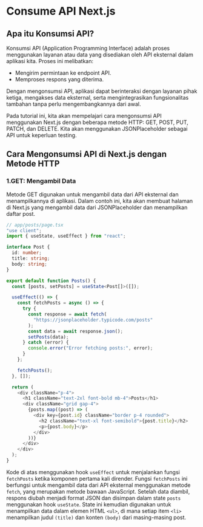 # Consume API Next.js

## Apa itu Konsumsi API?

Konsumsi API (Application Programming Interface) adalah proses menggunakan layanan atau data yang disediakan oleh API eksternal dalam aplikasi kita. Proses ini melibatkan:

- Mengirim permintaan ke endpoint API.
- Memproses respons yang diterima.

Dengan mengonsumsi API, aplikasi dapat berinteraksi dengan layanan pihak ketiga, mengakses data eksternal, serta mengintegrasikan fungsionalitas tambahan tanpa perlu mengembangkannya dari awal.

Pada tutorial ini, kita akan mempelajari cara mengonsumsi API menggunakan Next.js dengan beberapa metode HTTP: GET, POST, PUT, PATCH, dan DELETE. Kita akan menggunakan JSONPlaceholder sebagai API untuk keperluan testing.

## Cara Mengonsumsi API di Next.js dengan Metode HTTP

### 1.GET: Mengambil Data

Metode GET digunakan untuk mengambil data dari API eksternal dan menampilkannya di aplikasi. Dalam contoh ini, kita akan membuat halaman di Next.js yang mengambil data dari JSONPlaceholder dan menampilkan daftar post.

```typescript
// app/posts/page.tsx
"use client";
import { useState, useEffect } from "react";

interface Post {
  id: number;
  title: string;
  body: string;
}

export default function Posts() {
  const [posts, setPosts] = useState<Post[]>([]);

  useEffect(() => {
    const fetchPosts = async () => {
      try {
        const response = await fetch(
          "https://jsonplaceholder.typicode.com/posts"
        );
        const data = await response.json();
        setPosts(data);
      } catch (error) {
        console.error("Error fetching posts:", error);
      }
    };

    fetchPosts();
  }, []);

  return (
    <div className="p-4">
      <h1 className="text-2xl font-bold mb-4">Posts</h1>
      <div className="grid gap-4">
        {posts.map((post) => (
          <div key={post.id} className="border p-4 rounded">
            <h2 className="text-xl font-semibold">{post.title}</h2>
            <p>{post.body}</p>
          </div>
        ))}
      </div>
    </div>
  );
}
```

Kode di atas menggunakan hook `useEffect` untuk menjalankan fungsi `fetchPosts` ketika komponen pertama kali dirender. Fungsi `fetchPosts` ini berfungsi untuk mengambil data dari API eksternal menggunakan metode `fetch`, yang merupakan metode bawaan JavaScript. Setelah data diambil, respons diubah menjadi format JSON dan disimpan dalam state `posts` menggunakan hook `useState`. State ini kemudian digunakan untuk menampilkan data dalam elemen HTML `<ul>`, di mana setiap item `<li>` menampilkan judul `(title)` dan konten `(body)` dari masing-masing post.
